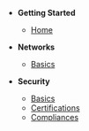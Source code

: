 - **Getting Started**
  - [Home](/)

- **Networks**
  - [Basics](Network/notes.md)

- **Security**
  - [Basics](Security/notes.md)
  - [Certifications](Certifications/notes.md)
  - [Compliances](Security/notes.md)


<!-- Compliances
- ISO 27001
- ISO 27017
- ISO 27018
- CSA STAR
- SOC 1, SOC 2, and SOC 3 -->
